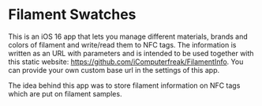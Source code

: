 # Filament Swatches
This is an iOS 16 app that lets you manage different materials, brands and colors of filament and write/read them to NFC tags.
The information is written as an URL with parameters and is intended to be used together with this static website: https://github.com/iComputerfreak/FilamentInfo.
You can provide your own custom base url in the settings of this app.

The idea behind this app was to store filament information on NFC tags which are put on filament samples.
